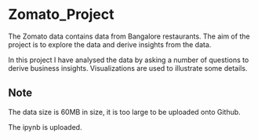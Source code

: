 # Zomato_Project
The Zomato data contains data from Bangalore restaurants.
The aim of the project is to explore the data and derive insights from the data.

In this project I have analysed the data by asking a number of questions to derive business insights.
Visualizations are used to illustrate some details.

## Note
The data size is 60MB in size, it is too large to be uploaded onto Github.

The ipynb is uploaded.
